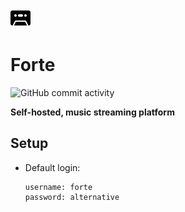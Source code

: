 ![forte](client/src/public/images/favicon.svg)
# Forte
![GitHub commit activity](https://img.shields.io/github/commit-activity/m/kaangiray26/forte)

**Self-hosted, music streaming platform**

## Setup
* Default login:
    ```
    username: forte
    password: alternative
    ```